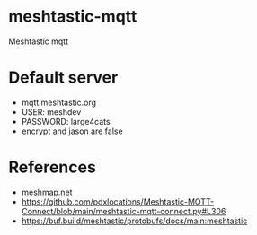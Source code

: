 # meshtastic-mqtt
Meshtastic mqtt

# Default server

* mqtt.meshtastic.org
* USER: meshdev
* PASSWORD: large4cats
* encrypt and jason are false

# References

* [meshmap.net](http://meshmap.net)
* https://github.com/pdxlocations/Meshtastic-MQTT-Connect/blob/main/meshtastic-mqtt-connect.py#L306
* https://buf.build/meshtastic/protobufs/docs/main:meshtastic

